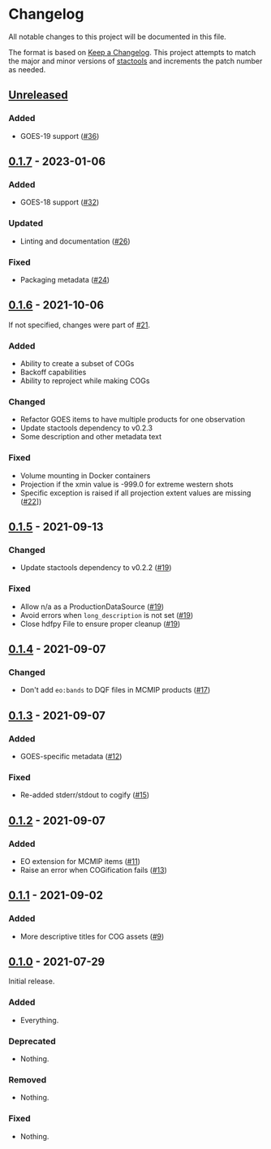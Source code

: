 # Changelog

All notable changes to this project will be documented in this file.

The format is based on [Keep a Changelog](https://keepachangelog.com/en/1.0.0/). This project attempts to match the major and minor versions of [stactools](https://github.com/stac-utils/stactools) and increments the patch number as needed.

## [Unreleased]

### Added

- GOES-19 support ([#36](https://github.com/stactools-packages/goes/pull/36))

## [0.1.7] - 2023-01-06

### Added

- GOES-18 support ([#32](https://github.com/stactools-packages/goes/pull/32))

### Updated

- Linting and documentation ([#26](https://github.com/stactools-packages/goes/pull/26))

### Fixed

- Packaging metadata ([#24](https://github.com/stactools-packages/goes/pull/24))

## [0.1.6] - 2021-10-06

If not specified, changes were part of [#21](https://github.com/stactools-packages/goes/pull/21).

### Added

- Ability to create a subset of COGs
- Backoff capabilities
- Ability to reproject while making COGs

### Changed

- Refactor GOES items to have multiple products for one observation
- Update stactools dependency to v0.2.3
- Some description and other metadata text

### Fixed

- Volume mounting in Docker containers
- Projection if the xmin value is -999.0 for extreme western shots
- Specific exception is raised if all projection extent values are missing ([#22](https://github.com/stactools-packages/goes/pull/22)])

## [0.1.5] - 2021-09-13

### Changed

- Update stactools dependency to v0.2.2 ([#19](https://github.com/stactools-packages/goes/pull/19))

### Fixed

- Allow n/a as a ProductionDataSource ([#19](https://github.com/stactools-packages/goes/pull/19))
- Avoid errors when `long_description` is not set ([#19](https://github.com/stactools-packages/goes/pull/19))
- Close hdfpy File to ensure proper cleanup ([#19](https://github.com/stactools-packages/goes/pull/19))

## [0.1.4] - 2021-09-07

### Changed

- Don't add `eo:bands` to DQF files in MCMIP products ([#17](https://github.com/stactools-packages/goes/pull/17))

## [0.1.3] - 2021-09-07

### Added

- GOES-specific metadata ([#12](https://github.com/stactools-packages/goes/pull/12))

### Fixed

- Re-added stderr/stdout to cogify ([#15](https://github.com/stactools-packages/goes/pull/15))

## [0.1.2] - 2021-09-07

### Added

- EO extension for MCMIP items ([#11](https://github.com/stactools-packages/goes/pull/11))
- Raise an error when COGification fails ([#13](https://github.com/stactools-packages/goes/pull/13))

## [0.1.1] - 2021-09-02

### Added

- More descriptive titles for COG assets ([#9](https://github.com/stactools-packages/goes/pull/9))

## [0.1.0] - 2021-07-29

Initial release.

### Added

- Everything.

### Deprecated

- Nothing.

### Removed

- Nothing.

### Fixed

- Nothing.

[Unreleased]: <https://github.com/stactools-packages/goes/compare/v0.1.7...main>
[0.1.7]: <https://github.com/stactools-packages/goes/compare/v0.1.6...v0.1.7>
[0.1.6]: <https://github.com/stactools-packages/goes/compare/v0.1.5...v0.1.6>
[0.1.5]: <https://github.com/stactools-packages/goes/compare/v0.1.4...v0.1.5>
[0.1.4]: <https://github.com/stactools-packages/goes/compare/v0.1.3...v0.1.4>
[0.1.3]: <https://github.com/stactools-packages/goes/compare/v0.1.2...v0.1.3>
[0.1.2]: <https://github.com/stactools-packages/goes/compare/v0.1.1...v0.1.2>
[0.1.1]: <https://github.com/stactools-packages/goes/compare/v0.1.0...v0.1.1>
[0.1.0]: <https://github.com/stactools-packages/goes/releases/tag/v0.1.0>
